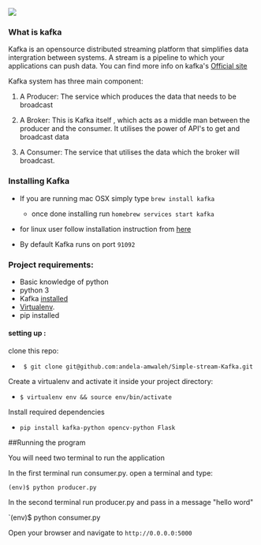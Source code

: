 ![](https://cdn.scotch.io/15775/PRPg1998TfO6VKXTeaTz_illustration.jpg)
### What is kafka
Kafka is an opensource distributed streaming platform  that simplifies data intergration between systems.
A stream is a pipeline to which your applications can push data. You can find more info on kafka's [Official site](https://kafka.apache.org/documentation.html#gettingStarted)

Kafka system has three main component:

1. A Producer:  The service which produces the data that needs to be broadcast

2. A Broker:  This is Kafka itself , which acts as a middle man between the producer and the consumer. It utilises the power of API's to get and broadcast data

3. A Consumer: The service that utilises the data which the broker will broadcast.

### Installing Kafka

- If you are running mac OSX simply type `brew install kafka`
    - once done installing run `homebrew services start kafka`

- for linux user follow installation instruction from [here](https://www.tutorialspoint.com/apache_kafka/apache_kafka_installation_steps.htm)
- By default Kafka runs on port `91092`


### Project requirements:
 - Basic knowledge of python
 - python 3
 - Kafka [installed]((https://www.tutorialspoint.com/apache_kafka/apache_kafka_installation_steps.htm))
 - [Virtualenv](https://virtualenv.pypa.io/en/stable/).
 - pip installed


#### setting up :
clone this repo:
*  ` $ git clone git@github.com:andela-amwaleh/Simple-stream-Kafka.git`

Create a virtualenv and activate it inside your project directory:
* `$ virtualenv env && source env/bin/activate`

Install required dependencies
* `pip install kafka-python opencv-python Flask`


##Running the program

You will need two terminal to run the application

In the first terminal run consumer.py. open a terminal and type:

`(env)$ python producer.py`



In the second terminal run producer.py and pass in a message "hello word"

`(env)$ python consumer.py



Open your browser and navigate to `http://0.0.0.0:5000`
